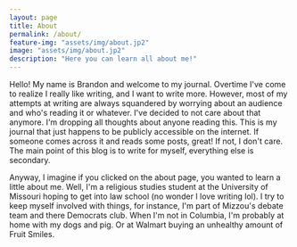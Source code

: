 ```yaml
---
layout: page
title: About
permalink: /about/
feature-img: "assets/img/about.jp2"
image: "assets/img/about.jp2"
description: "Here you can learn all about me!"
---
```


Hello! My name is Brandon and welcome to my journal. Overtime I've come to realize I really like writing, and I want to write more. However, most of my attempts at writing are always squandered by worrying about an audience and who's reading it or whatever. I've decided to not care about that anymore. I'm dropping all thoughts about anyone reading this. This is my journal that just happens to be publicly accessible on the internet. If someone comes across it and reads some posts, great! If not, I don't care. The main point of this blog is to write for myself, everything else is secondary.

Anyway, I imagine if you clicked on the about page, you wanted to learn a little about me. Well, I'm a religious studies student at the University of Missouri hoping to get into law school (no wonder I love writing lol). I try to keep myself involved with things, for instance, I'm part of Mizzou's debate team and there Democrats club. When I'm not in Columbia, I'm probably at home with my dogs and pig. Or at Walmart buying an unhealthy amount of Fruit Smiles.

